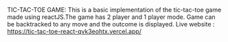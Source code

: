 TIC-TAC-TOE GAME:
This is a basic implementation of the tic-tac-toe game made using reactJS.The game has 2 player and 1 player mode. Game can be backtracked to any move and the outcome is displayed.
Live website : https://tic-tac-toe-react-qvk3eohtx.vercel.app/
